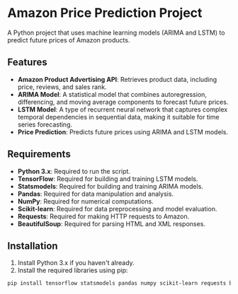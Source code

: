 # Amazon Price Prediction Project

A Python project that uses machine learning models (ARIMA and LSTM) to predict future prices of Amazon products.

## Features

* **Amazon Product Advertising API**: Retrieves product data, including price, reviews, and sales rank.
* **ARIMA Model**: A statistical model that combines autoregression, differencing, and moving average components to forecast future prices.
* **LSTM Model**: A type of recurrent neural network that captures complex temporal dependencies in sequential data, making it suitable for time series forecasting.
* **Price Prediction**: Predicts future prices using ARIMA and LSTM models.

## Requirements

* **Python 3.x**: Required to run the script.
* **TensorFlow**: Required for building and training LSTM models.
* **Statsmodels**: Required for building and training ARIMA models.
* **Pandas**: Required for data manipulation and analysis.
* **NumPy**: Required for numerical computations.
* **Scikit-learn**: Required for data preprocessing and model evaluation.
* **Requests**: Required for making HTTP requests to Amazon.
* **BeautifulSoup**: Required for parsing HTML and XML responses.

## Installation

1. Install Python 3.x if you haven't already.
2. Install the required libraries using pip:
```bash
pip install tensorflow statsmodels pandas numpy scikit-learn requests beautifulsoup4